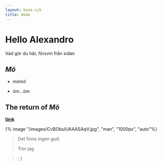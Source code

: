 ```yaml
---
layout: base.njk
title: Home
---
```


# Hello Alexandro 

Vad gör du här, försvin från sidan


## *Mö*

* _mömö_

* öm...öm

## The return of *Mö*

**[länk](https://www.jensa.xyz/posts/kom-igang-med-eleventy/)**

{% image "/images/CvBObulUAAASAqV.jpg", "man", "1000px", "auto"%}

> Det finns ingen gud:

> Tror jag

> ; )